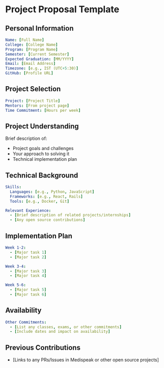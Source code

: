 # Project Proposal Template

## Personal Information
```yaml
Name: [Full Name]
College: [College Name]
Program: [Program Name]
Semester: [Current Semester]
Expected Graduation: [MM/YYYY]
Email: [Email Address]
Timezone: [e.g., IST (UTC+5:30)]
GitHub: [Profile URL]
```

## Project Selection
```yaml
Project: [Project Title]
Mentors: [From project page]
Time Commitment: [Hours per week]
```

## Project Understanding
Brief description of:
* Project goals and challenges
* Your approach to solving it
* Technical implementation plan

## Technical Background
```yaml
Skills:
  Languages: [e.g., Python, JavaScript]
  Frameworks: [e.g., React, Rails]
  Tools: [e.g., Docker, Git]

Relevant Experience:
  - [Brief description of related projects/internships]
  - [Any open source contributions]
```

## Implementation Plan
```yaml
Week 1-2:
  - [Major task 1]
  - [Major task 2]

Week 3-4:
  - [Major task 3]
  - [Major task 4]

Week 5-6:
  - [Major task 5]
  - [Major task 6]
```

## Availability
```yaml
Other Commitments:
  - [List any classes, exams, or other commitments]
  - [Include dates and impact on availability]
```

## Previous Contributions
* [Links to any PRs/Issues in Medispeak or other open source projects] 